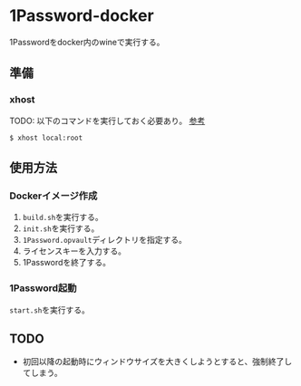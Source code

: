 # 1Password-docker
1Passwordをdocker内のwineで実行する。

## 準備

### xhost
TODO: 以下のコマンドを実行しておく必要あり。
[参考](http://stackoverflow.com/questions/28392949/running-chromium-inside-docker-gtk-cannot-open-display-0)
```
$ xhost local:root
```

## 使用方法

### Dockerイメージ作成
1. `build.sh`を実行する。
1. `init.sh`を実行する。
1. `1Password.opvault`ディレクトリを指定する。
1. ライセンスキーを入力する。
1. 1Passwordを終了する。

### 1Password起動
`start.sh`を実行する。

## TODO

* 初回以降の起動時にウィンドウサイズを大きくしようとすると、強制終了してしまう。
